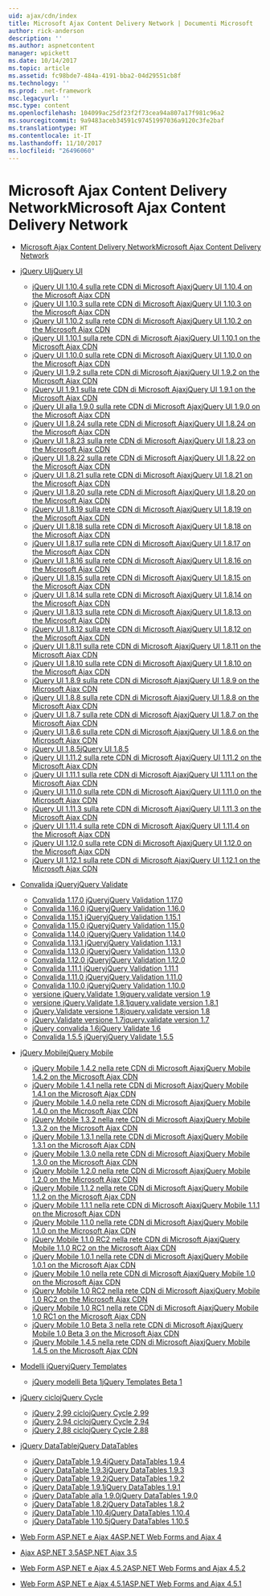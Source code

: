 ```yaml
---
uid: ajax/cdn/index
title: Microsoft Ajax Content Delivery Network | Documenti Microsoft
author: rick-anderson
description: ''
ms.author: aspnetcontent
manager: wpickett
ms.date: 10/14/2017
ms.topic: article
ms.assetid: fc98bde7-484a-4191-bba2-04d29551cb8f
ms.technology: ''
ms.prod: .net-framework
msc.legacyurl: ''
msc.type: content
ms.openlocfilehash: 104099ac25df23f2f73cea94a807a17f981c96a2
ms.sourcegitcommit: 9a9483aceb34591c97451997036a9120c3fe2baf
ms.translationtype: HT
ms.contentlocale: it-IT
ms.lasthandoff: 11/10/2017
ms.locfileid: "26496060"
---
```

<a name="microsoft-ajax-content-delivery-network"></a><span data-ttu-id="9ddbb-102">Microsoft Ajax Content Delivery Network</span><span class="sxs-lookup"><span data-stu-id="9ddbb-102">Microsoft Ajax Content Delivery Network</span></span>
====================
- [<span data-ttu-id="9ddbb-103">Microsoft Ajax Content Delivery Network</span><span class="sxs-lookup"><span data-stu-id="9ddbb-103">Microsoft Ajax Content Delivery Network</span></span>](overview.md)
- [<span data-ttu-id="9ddbb-104">jQuery UI</span><span class="sxs-lookup"><span data-stu-id="9ddbb-104">jQuery UI</span></span>](jquery-ui/index.md)

    - [<span data-ttu-id="9ddbb-105">jQuery UI 1.10.4 sulla rete CDN di Microsoft Ajax</span><span class="sxs-lookup"><span data-stu-id="9ddbb-105">jQuery UI 1.10.4 on the Microsoft Ajax CDN</span></span>](jquery-ui/cdnjqueryui1104.md)
    - [<span data-ttu-id="9ddbb-106">jQuery UI 1.10.3 sulla rete CDN di Microsoft Ajax</span><span class="sxs-lookup"><span data-stu-id="9ddbb-106">jQuery UI 1.10.3 on the Microsoft Ajax CDN</span></span>](jquery-ui/cdnjqueryui1103.md)
    - [<span data-ttu-id="9ddbb-107">jQuery UI 1.10.2 sulla rete CDN di Microsoft Ajax</span><span class="sxs-lookup"><span data-stu-id="9ddbb-107">jQuery UI 1.10.2 on the Microsoft Ajax CDN</span></span>](jquery-ui/cdnjqueryui1102.md)
    - [<span data-ttu-id="9ddbb-108">jQuery UI 1.10.1 sulla rete CDN di Microsoft Ajax</span><span class="sxs-lookup"><span data-stu-id="9ddbb-108">jQuery UI 1.10.1 on the Microsoft Ajax CDN</span></span>](jquery-ui/cdnjqueryui1101.md)
    - [<span data-ttu-id="9ddbb-109">jQuery UI 1.10.0 sulla rete CDN di Microsoft Ajax</span><span class="sxs-lookup"><span data-stu-id="9ddbb-109">jQuery UI 1.10.0 on the Microsoft Ajax CDN</span></span>](jquery-ui/cdnjqueryui1100.md)
    - [<span data-ttu-id="9ddbb-110">jQuery UI 1.9.2 sulla rete CDN di Microsoft Ajax</span><span class="sxs-lookup"><span data-stu-id="9ddbb-110">jQuery UI 1.9.2 on the Microsoft Ajax CDN</span></span>](jquery-ui/cdnjqueryui192.md)
    - [<span data-ttu-id="9ddbb-111">jQuery UI 1.9.1 sulla rete CDN di Microsoft Ajax</span><span class="sxs-lookup"><span data-stu-id="9ddbb-111">jQuery UI 1.9.1 on the Microsoft Ajax CDN</span></span>](jquery-ui/cdnjqueryui191.md)
    - [<span data-ttu-id="9ddbb-112">jQuery UI alla 1.9.0 sulla rete CDN di Microsoft Ajax</span><span class="sxs-lookup"><span data-stu-id="9ddbb-112">jQuery UI 1.9.0 on the Microsoft Ajax CDN</span></span>](jquery-ui/cdnjqueryui190.md)
    - [<span data-ttu-id="9ddbb-113">jQuery UI 1.8.24 sulla rete CDN di Microsoft Ajax</span><span class="sxs-lookup"><span data-stu-id="9ddbb-113">jQuery UI 1.8.24 on the Microsoft Ajax CDN</span></span>](jquery-ui/cdnjqueryui1824.md)
    - [<span data-ttu-id="9ddbb-114">jQuery UI 1.8.23 sulla rete CDN di Microsoft Ajax</span><span class="sxs-lookup"><span data-stu-id="9ddbb-114">jQuery UI 1.8.23 on the Microsoft Ajax CDN</span></span>](jquery-ui/cdnjqueryui1823.md)
    - [<span data-ttu-id="9ddbb-115">jQuery UI 1.8.22 sulla rete CDN di Microsoft Ajax</span><span class="sxs-lookup"><span data-stu-id="9ddbb-115">jQuery UI 1.8.22 on the Microsoft Ajax CDN</span></span>](jquery-ui/cdnjqueryui1822.md)
    - [<span data-ttu-id="9ddbb-116">jQuery UI 1.8.21 sulla rete CDN di Microsoft Ajax</span><span class="sxs-lookup"><span data-stu-id="9ddbb-116">jQuery UI 1.8.21 on the Microsoft Ajax CDN</span></span>](jquery-ui/cdnjqueryui1821.md)
    - [<span data-ttu-id="9ddbb-117">jQuery UI 1.8.20 sulla rete CDN di Microsoft Ajax</span><span class="sxs-lookup"><span data-stu-id="9ddbb-117">jQuery UI 1.8.20 on the Microsoft Ajax CDN</span></span>](jquery-ui/cdnjqueryui1820.md)
    - [<span data-ttu-id="9ddbb-118">jQuery UI 1.8.19 sulla rete CDN di Microsoft Ajax</span><span class="sxs-lookup"><span data-stu-id="9ddbb-118">jQuery UI 1.8.19 on the Microsoft Ajax CDN</span></span>](jquery-ui/cdnjqueryui1819.md)
    - [<span data-ttu-id="9ddbb-119">jQuery UI 1.8.18 sulla rete CDN di Microsoft Ajax</span><span class="sxs-lookup"><span data-stu-id="9ddbb-119">jQuery UI 1.8.18 on the Microsoft Ajax CDN</span></span>](jquery-ui/cdnjqueryui1818.md)
    - [<span data-ttu-id="9ddbb-120">jQuery UI 1.8.17 sulla rete CDN di Microsoft Ajax</span><span class="sxs-lookup"><span data-stu-id="9ddbb-120">jQuery UI 1.8.17 on the Microsoft Ajax CDN</span></span>](jquery-ui/cdnjqueryui1817.md)
    - [<span data-ttu-id="9ddbb-121">jQuery UI 1.8.16 sulla rete CDN di Microsoft Ajax</span><span class="sxs-lookup"><span data-stu-id="9ddbb-121">jQuery UI 1.8.16 on the Microsoft Ajax CDN</span></span>](jquery-ui/cdnjqueryui1816.md)
    - [<span data-ttu-id="9ddbb-122">jQuery UI 1.8.15 sulla rete CDN di Microsoft Ajax</span><span class="sxs-lookup"><span data-stu-id="9ddbb-122">jQuery UI 1.8.15 on the Microsoft Ajax CDN</span></span>](jquery-ui/cdnjqueryui1815.md)
    - [<span data-ttu-id="9ddbb-123">jQuery UI 1.8.14 sulla rete CDN di Microsoft Ajax</span><span class="sxs-lookup"><span data-stu-id="9ddbb-123">jQuery UI 1.8.14 on the Microsoft Ajax CDN</span></span>](jquery-ui/cdnjqueryui1814.md)
    - [<span data-ttu-id="9ddbb-124">jQuery UI 1.8.13 sulla rete CDN di Microsoft Ajax</span><span class="sxs-lookup"><span data-stu-id="9ddbb-124">jQuery UI 1.8.13 on the Microsoft Ajax CDN</span></span>](jquery-ui/cdnjqueryui1813.md)
    - [<span data-ttu-id="9ddbb-125">jQuery UI 1.8.12 sulla rete CDN di Microsoft Ajax</span><span class="sxs-lookup"><span data-stu-id="9ddbb-125">jQuery UI 1.8.12 on the Microsoft Ajax CDN</span></span>](jquery-ui/cdnjqueryui1812.md)
    - [<span data-ttu-id="9ddbb-126">jQuery UI 1.8.11 sulla rete CDN di Microsoft Ajax</span><span class="sxs-lookup"><span data-stu-id="9ddbb-126">jQuery UI 1.8.11 on the Microsoft Ajax CDN</span></span>](jquery-ui/cdnjqueryui1811.md)
    - [<span data-ttu-id="9ddbb-127">jQuery UI 1.8.10 sulla rete CDN di Microsoft Ajax</span><span class="sxs-lookup"><span data-stu-id="9ddbb-127">jQuery UI 1.8.10 on the Microsoft Ajax CDN</span></span>](jquery-ui/cdnjqueryui1910.md)
    - [<span data-ttu-id="9ddbb-128">jQuery UI 1.8.9 sulla rete CDN di Microsoft Ajax</span><span class="sxs-lookup"><span data-stu-id="9ddbb-128">jQuery UI 1.8.9 on the Microsoft Ajax CDN</span></span>](jquery-ui/cdnjqueryui189.md)
    - [<span data-ttu-id="9ddbb-129">jQuery UI 1.8.8 sulla rete CDN di Microsoft Ajax</span><span class="sxs-lookup"><span data-stu-id="9ddbb-129">jQuery UI 1.8.8 on the Microsoft Ajax CDN</span></span>](jquery-ui/cdnjqueryui188.md)
    - [<span data-ttu-id="9ddbb-130">jQuery UI 1.8.7 sulla rete CDN di Microsoft Ajax</span><span class="sxs-lookup"><span data-stu-id="9ddbb-130">jQuery UI 1.8.7 on the Microsoft Ajax CDN</span></span>](jquery-ui/cdnjqueryui187.md)
    - [<span data-ttu-id="9ddbb-131">jQuery UI 1.8.6 sulla rete CDN di Microsoft Ajax</span><span class="sxs-lookup"><span data-stu-id="9ddbb-131">jQuery UI 1.8.6 on the Microsoft Ajax CDN</span></span>](jquery-ui/cdnjqueryui186.md)
    - [<span data-ttu-id="9ddbb-132">jQuery UI 1.8.5</span><span class="sxs-lookup"><span data-stu-id="9ddbb-132">jQuery UI 1.8.5</span></span>](jquery-ui/cdnjqueryui185.md)
    - [<span data-ttu-id="9ddbb-133">jQuery UI 1.11.2 sulla rete CDN di Microsoft Ajax</span><span class="sxs-lookup"><span data-stu-id="9ddbb-133">jQuery UI 1.11.2 on the Microsoft Ajax CDN</span></span>](jquery-ui/cdnjqueryui1112.md)
    - [<span data-ttu-id="9ddbb-134">jQuery UI 1.11.1 sulla rete CDN di Microsoft Ajax</span><span class="sxs-lookup"><span data-stu-id="9ddbb-134">jQuery UI 1.11.1 on the Microsoft Ajax CDN</span></span>](jquery-ui/cdnjqueryui1111.md)
    - [<span data-ttu-id="9ddbb-135">jQuery UI 1.11.0 sulla rete CDN di Microsoft Ajax</span><span class="sxs-lookup"><span data-stu-id="9ddbb-135">jQuery UI 1.11.0 on the Microsoft Ajax CDN</span></span>](jquery-ui/cdnjqueryui1110.md)
    - [<span data-ttu-id="9ddbb-136">jQuery UI 1.11.3 sulla rete CDN di Microsoft Ajax</span><span class="sxs-lookup"><span data-stu-id="9ddbb-136">jQuery UI 1.11.3 on the Microsoft Ajax CDN</span></span>](jquery-ui/cdnjqueryui1113.md)
    - [<span data-ttu-id="9ddbb-137">jQuery UI 1.11.4 sulla rete CDN di Microsoft Ajax</span><span class="sxs-lookup"><span data-stu-id="9ddbb-137">jQuery UI 1.11.4 on the Microsoft Ajax CDN</span></span>](jquery-ui/cdnjqueryui1114.md)
    - [<span data-ttu-id="9ddbb-138">jQuery UI 1.12.0 sulla rete CDN di Microsoft Ajax</span><span class="sxs-lookup"><span data-stu-id="9ddbb-138">jQuery UI 1.12.0 on the Microsoft Ajax CDN</span></span>](jquery-ui/cdnjqueryui1120.md)
    - [<span data-ttu-id="9ddbb-139">jQuery UI 1.12.1 sulla rete CDN di Microsoft Ajax</span><span class="sxs-lookup"><span data-stu-id="9ddbb-139">jQuery UI 1.12.1 on the Microsoft Ajax CDN</span></span>](jquery-ui/cdnjqueryui1121.md)
- [<span data-ttu-id="9ddbb-140">Convalida jQuery</span><span class="sxs-lookup"><span data-stu-id="9ddbb-140">jQuery Validate</span></span>](jquery-validate/index.md)

    - [<span data-ttu-id="9ddbb-141">Convalida 1.17.0 jQuery</span><span class="sxs-lookup"><span data-stu-id="9ddbb-141">jQuery Validation 1.17.0</span></span>](jquery-validate/cdnjqueryvalidate1170.md)
    - [<span data-ttu-id="9ddbb-142">Convalida 1.16.0 jQuery</span><span class="sxs-lookup"><span data-stu-id="9ddbb-142">jQuery Validation 1.16.0</span></span>](jquery-validate/cdnjqueryvalidate1160.md)
    - [<span data-ttu-id="9ddbb-143">Convalida 1.15.1 jQuery</span><span class="sxs-lookup"><span data-stu-id="9ddbb-143">jQuery Validation 1.15.1</span></span>](jquery-validate/cdnjqueryvalidate1151.md)
    - [<span data-ttu-id="9ddbb-144">Convalida 1.15.0 jQuery</span><span class="sxs-lookup"><span data-stu-id="9ddbb-144">jQuery Validation 1.15.0</span></span>](jquery-validate/cdnjqueryvalidate1150.md)
    - [<span data-ttu-id="9ddbb-145">Convalida 1.14.0 jQuery</span><span class="sxs-lookup"><span data-stu-id="9ddbb-145">jQuery Validation 1.14.0</span></span>](jquery-validate/cdnjqueryvalidate1140.md)
    - [<span data-ttu-id="9ddbb-146">Convalida 1.13.1 jQuery</span><span class="sxs-lookup"><span data-stu-id="9ddbb-146">jQuery Validation 1.13.1</span></span>](jquery-validate/cdnjqueryvalidate1131.md)
    - [<span data-ttu-id="9ddbb-147">Convalida 1.13.0 jQuery</span><span class="sxs-lookup"><span data-stu-id="9ddbb-147">jQuery Validation 1.13.0</span></span>](jquery-validate/cdnjqueryvalidate1130.md)
    - [<span data-ttu-id="9ddbb-148">Convalida 1.12.0 jQuery</span><span class="sxs-lookup"><span data-stu-id="9ddbb-148">jQuery Validation 1.12.0</span></span>](jquery-validate/cdnjqueryvalidate1120.md)
    - [<span data-ttu-id="9ddbb-149">Convalida 1.11.1 jQuery</span><span class="sxs-lookup"><span data-stu-id="9ddbb-149">jQuery Validation 1.11.1</span></span>](jquery-validate/cdnjqueryvalidate1111.md)
    - [<span data-ttu-id="9ddbb-150">Convalida 1.11.0 jQuery</span><span class="sxs-lookup"><span data-stu-id="9ddbb-150">jQuery Validation 1.11.0</span></span>](jquery-validate/cdnjqueryvalidate111.md)
    - [<span data-ttu-id="9ddbb-151">Convalida 1.10.0 jQuery</span><span class="sxs-lookup"><span data-stu-id="9ddbb-151">jQuery Validation 1.10.0</span></span>](jquery-validate/cdnjqueryvalidate110.md)
    - [<span data-ttu-id="9ddbb-152">versione jQuery.Validate 1.9</span><span class="sxs-lookup"><span data-stu-id="9ddbb-152">jquery.validate version 1.9</span></span>](jquery-validate/cdnjqueryvalidate19.md)
    - [<span data-ttu-id="9ddbb-153">versione jQuery.Validate 1.8.1</span><span class="sxs-lookup"><span data-stu-id="9ddbb-153">jquery.validate version 1.8.1</span></span>](jquery-validate/cdnjqueryvalidate181.md)
    - [<span data-ttu-id="9ddbb-154">jQuery.Validate versione 1.8</span><span class="sxs-lookup"><span data-stu-id="9ddbb-154">jquery.validate version 1.8</span></span>](jquery-validate/cdnjqueryvalidate18.md)
    - [<span data-ttu-id="9ddbb-155">jQuery.Validate versione 1.7</span><span class="sxs-lookup"><span data-stu-id="9ddbb-155">jquery.validate version 1.7</span></span>](jquery-validate/cdnjqueryvalidate17.md)
    - [<span data-ttu-id="9ddbb-156">jQuery convalida 1.6</span><span class="sxs-lookup"><span data-stu-id="9ddbb-156">jQuery Validate 1.6</span></span>](jquery-validate/cdnjqueryvalidate16.md)
    - [<span data-ttu-id="9ddbb-157">Convalida 1.5.5 jQuery</span><span class="sxs-lookup"><span data-stu-id="9ddbb-157">jQuery Validate 1.5.5</span></span>](jquery-validate/cdnjqueryvalidate155.md)
- [<span data-ttu-id="9ddbb-158">jQuery Mobile</span><span class="sxs-lookup"><span data-stu-id="9ddbb-158">jQuery Mobile</span></span>](jquery-mobile/index.md)

    - [<span data-ttu-id="9ddbb-159">jQuery Mobile 1.4.2 nella rete CDN di Microsoft Ajax</span><span class="sxs-lookup"><span data-stu-id="9ddbb-159">jQuery Mobile 1.4.2 on the Microsoft Ajax CDN</span></span>](jquery-mobile/cdnjquerymobile142.md)
    - [<span data-ttu-id="9ddbb-160">jQuery Mobile 1.4.1 nella rete CDN di Microsoft Ajax</span><span class="sxs-lookup"><span data-stu-id="9ddbb-160">jQuery Mobile 1.4.1 on the Microsoft Ajax CDN</span></span>](jquery-mobile/cdnjquerymobile141.md)
    - [<span data-ttu-id="9ddbb-161">jQuery Mobile 1.4.0 nella rete CDN di Microsoft Ajax</span><span class="sxs-lookup"><span data-stu-id="9ddbb-161">jQuery Mobile 1.4.0 on the Microsoft Ajax CDN</span></span>](jquery-mobile/cdnjquerymobile140.md)
    - [<span data-ttu-id="9ddbb-162">jQuery Mobile 1.3.2 nella rete CDN di Microsoft Ajax</span><span class="sxs-lookup"><span data-stu-id="9ddbb-162">jQuery Mobile 1.3.2 on the Microsoft Ajax CDN</span></span>](jquery-mobile/cdnjquerymobile132.md)
    - [<span data-ttu-id="9ddbb-163">jQuery Mobile 1.3.1 nella rete CDN di Microsoft Ajax</span><span class="sxs-lookup"><span data-stu-id="9ddbb-163">jQuery Mobile 1.3.1 on the Microsoft Ajax CDN</span></span>](jquery-mobile/cdnjquerymobile131.md)
    - [<span data-ttu-id="9ddbb-164">jQuery Mobile 1.3.0 nella rete CDN di Microsoft Ajax</span><span class="sxs-lookup"><span data-stu-id="9ddbb-164">jQuery Mobile 1.3.0 on the Microsoft Ajax CDN</span></span>](jquery-mobile/cdnjquerymobile130.md)
    - [<span data-ttu-id="9ddbb-165">jQuery Mobile 1.2.0 nella rete CDN di Microsoft Ajax</span><span class="sxs-lookup"><span data-stu-id="9ddbb-165">jQuery Mobile 1.2.0 on the Microsoft Ajax CDN</span></span>](jquery-mobile/cdnjquerymobile120.md)
    - [<span data-ttu-id="9ddbb-166">jQuery Mobile 1.1.2 nella rete CDN di Microsoft Ajax</span><span class="sxs-lookup"><span data-stu-id="9ddbb-166">jQuery Mobile 1.1.2 on the Microsoft Ajax CDN</span></span>](jquery-mobile/cdnjquerymobile112.md)
    - [<span data-ttu-id="9ddbb-167">jQuery Mobile 1.1.1 nella rete CDN di Microsoft Ajax</span><span class="sxs-lookup"><span data-stu-id="9ddbb-167">jQuery Mobile 1.1.1 on the Microsoft Ajax CDN</span></span>](jquery-mobile/cdnjquerymobile111.md)
    - [<span data-ttu-id="9ddbb-168">jQuery Mobile 1.1.0 nella rete CDN di Microsoft Ajax</span><span class="sxs-lookup"><span data-stu-id="9ddbb-168">jQuery Mobile 1.1.0 on the Microsoft Ajax CDN</span></span>](jquery-mobile/cdnjquerymobile110.md)
    - [<span data-ttu-id="9ddbb-169">jQuery Mobile 1.1.0 RC2 nella rete CDN di Microsoft Ajax</span><span class="sxs-lookup"><span data-stu-id="9ddbb-169">jQuery Mobile 1.1.0 RC2 on the Microsoft Ajax CDN</span></span>](jquery-mobile/cdnjquerymobile110rc2.md)
    - [<span data-ttu-id="9ddbb-170">jQuery Mobile 1.0.1 nella rete CDN di Microsoft Ajax</span><span class="sxs-lookup"><span data-stu-id="9ddbb-170">jQuery Mobile 1.0.1 on the Microsoft Ajax CDN</span></span>](jquery-mobile/cdnjquerymobile101.md)
    - [<span data-ttu-id="9ddbb-171">jQuery Mobile 1.0 nella rete CDN di Microsoft Ajax</span><span class="sxs-lookup"><span data-stu-id="9ddbb-171">jQuery Mobile 1.0 on the Microsoft Ajax CDN</span></span>](jquery-mobile/cdnjquerymobile10.md)
    - [<span data-ttu-id="9ddbb-172">jQuery Mobile 1.0 RC2 nella rete CDN di Microsoft Ajax</span><span class="sxs-lookup"><span data-stu-id="9ddbb-172">jQuery Mobile 1.0 RC2 on the Microsoft Ajax CDN</span></span>](jquery-mobile/cdnjquerymobile10rc2.md)
    - [<span data-ttu-id="9ddbb-173">jQuery Mobile 1.0 RC1 nella rete CDN di Microsoft Ajax</span><span class="sxs-lookup"><span data-stu-id="9ddbb-173">jQuery Mobile 1.0 RC1 on the Microsoft Ajax CDN</span></span>](jquery-mobile/cdnjquerymobile10rc1.md)
    - [<span data-ttu-id="9ddbb-174">jQuery Mobile 1.0 Beta 3 nella rete CDN di Microsoft Ajax</span><span class="sxs-lookup"><span data-stu-id="9ddbb-174">jQuery Mobile 1.0 Beta 3 on the Microsoft Ajax CDN</span></span>](jquery-mobile/cdnjquerymobile10b3.md)
    - [<span data-ttu-id="9ddbb-175">jQuery Mobile 1.4.5 nella rete CDN di Microsoft Ajax</span><span class="sxs-lookup"><span data-stu-id="9ddbb-175">jQuery Mobile 1.4.5 on the Microsoft Ajax CDN</span></span>](jquery-mobile/cdnjquerymobile145.md)
- [<span data-ttu-id="9ddbb-176">Modelli jQuery</span><span class="sxs-lookup"><span data-stu-id="9ddbb-176">jQuery Templates</span></span>](jquery-templates/index.md)

    - [<span data-ttu-id="9ddbb-177">jQuery modelli Beta 1</span><span class="sxs-lookup"><span data-stu-id="9ddbb-177">jQuery Templates Beta 1</span></span>](jquery-templates/cdnjquerytemplatesbeta1.md)
- [<span data-ttu-id="9ddbb-178">jQuery ciclo</span><span class="sxs-lookup"><span data-stu-id="9ddbb-178">jQuery Cycle</span></span>](jquery-cycle/index.md)

    - [<span data-ttu-id="9ddbb-179">jQuery 2,99 ciclo</span><span class="sxs-lookup"><span data-stu-id="9ddbb-179">jQuery Cycle 2.99</span></span>](jquery-cycle/cdnjquerycycle299.md)
    - [<span data-ttu-id="9ddbb-180">jQuery 2.94 ciclo</span><span class="sxs-lookup"><span data-stu-id="9ddbb-180">jQuery Cycle 2.94</span></span>](jquery-cycle/cdnjquerycycle294.md)
    - [<span data-ttu-id="9ddbb-181">jQuery 2,88 ciclo</span><span class="sxs-lookup"><span data-stu-id="9ddbb-181">jQuery Cycle 2.88</span></span>](jquery-cycle/cdnjquerycycle288.md)
- [<span data-ttu-id="9ddbb-182">jQuery DataTable</span><span class="sxs-lookup"><span data-stu-id="9ddbb-182">jQuery DataTables</span></span>](jquery-datatables/index.md)

    - [<span data-ttu-id="9ddbb-183">jQuery DataTable 1.9.4</span><span class="sxs-lookup"><span data-stu-id="9ddbb-183">jQuery DataTables 1.9.4</span></span>](jquery-datatables/cdnjquerydatatables194.md)
    - [<span data-ttu-id="9ddbb-184">jQuery DataTable 1.9.3</span><span class="sxs-lookup"><span data-stu-id="9ddbb-184">jQuery DataTables 1.9.3</span></span>](jquery-datatables/cdnjquerydatatables193.md)
    - [<span data-ttu-id="9ddbb-185">jQuery DataTable 1.9.2</span><span class="sxs-lookup"><span data-stu-id="9ddbb-185">jQuery DataTables 1.9.2</span></span>](jquery-datatables/cdnjquerydatatables192.md)
    - [<span data-ttu-id="9ddbb-186">jQuery DataTable 1.9.1</span><span class="sxs-lookup"><span data-stu-id="9ddbb-186">jQuery DataTables 1.9.1</span></span>](jquery-datatables/cdnjquerydatatables191.md)
    - [<span data-ttu-id="9ddbb-187">jQuery DataTable alla 1.9.0</span><span class="sxs-lookup"><span data-stu-id="9ddbb-187">jQuery DataTables 1.9.0</span></span>](jquery-datatables/cdnjquerydatatables190.md)
    - [<span data-ttu-id="9ddbb-188">jQuery DataTable 1.8.2</span><span class="sxs-lookup"><span data-stu-id="9ddbb-188">jQuery DataTables 1.8.2</span></span>](jquery-datatables/cdnjquerydatatables182.md)
    - [<span data-ttu-id="9ddbb-189">jQuery DataTable 1.10.4</span><span class="sxs-lookup"><span data-stu-id="9ddbb-189">jQuery DataTables 1.10.4</span></span>](jquery-datatables/cdnjquerydatatables104.md)
    - [<span data-ttu-id="9ddbb-190">jQuery DataTable 1.10.5</span><span class="sxs-lookup"><span data-stu-id="9ddbb-190">jQuery DataTables 1.10.5</span></span>](jquery-datatables/cdnjquerydatatables105.md)
- [<span data-ttu-id="9ddbb-191">Web Form ASP.NET e Ajax 4</span><span class="sxs-lookup"><span data-stu-id="9ddbb-191">ASP.NET Web Forms and Ajax 4</span></span>](cdnajax4.md)
- [<span data-ttu-id="9ddbb-192">Ajax ASP.NET 3.5</span><span class="sxs-lookup"><span data-stu-id="9ddbb-192">ASP.NET Ajax 3.5</span></span>](cdnajax35.md)
- [<span data-ttu-id="9ddbb-193">Web Form ASP.NET e Ajax 4.5.2</span><span class="sxs-lookup"><span data-stu-id="9ddbb-193">ASP.NET Web Forms and Ajax 4.5.2</span></span>](cdnajax452.md)
- [<span data-ttu-id="9ddbb-194">Web Form ASP.NET e Ajax 4.5.1</span><span class="sxs-lookup"><span data-stu-id="9ddbb-194">ASP.NET Web Forms and Ajax 4.5.1</span></span>](cdnajax451.md)

